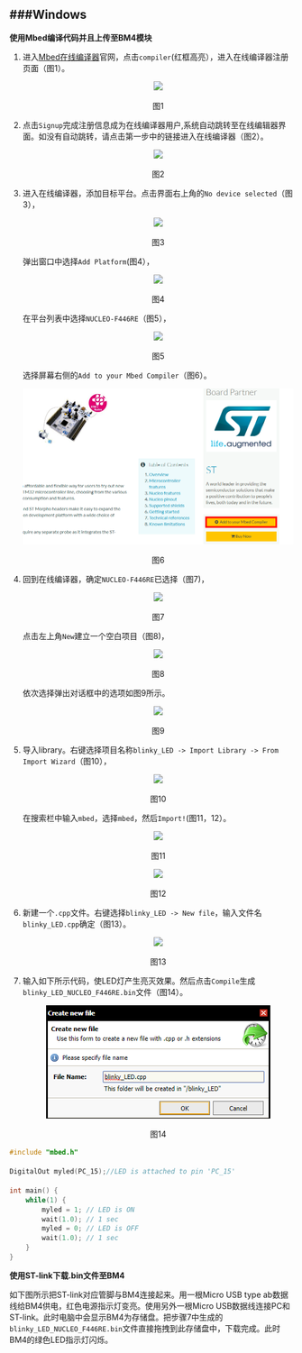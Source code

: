 ###Windows
---
**使用Mbed编译代码并且上传至BM4模块**

1. 进入[Mbed在线编译器](https://os.mbed.com/)官网，点击`compiler`(红框高亮），进入在线编译器注册页面（图1）。<p align="center">![](https://github.com/yongbinme/ioNeurons_BM4_user_guide/blob/master/images/1.png)</p> <p align="center">图1</p>
2. 点击`Signup`完成注册信息成为在线编译器用户,系统自动跳转至在线编辑器界面。如没有自动跳转，请点击第一步中的链接进入在线编译器（图2）。<p align="center">![](https://github.com/yongbinme/ioNeurons_BM4_user_guide/blob/master/images/2.png)</p><p align="center">图2</p>
3. 进入在线编译器，添加目标平台。点击界面右上角的`No device selected`（图3），<p align="center">![](https://github.com/yongbinme/ioNeurons_BM4_user_guide/blob/master/images/3.png)</p><p align="center">图3</p>
弹出窗口中选择`Add Platform`(图4），<p align="center">![](https://github.com/yongbinme/ioNeurons_BM4_user_guide/blob/master/images/4.png)</p><p align="center">图4</p>
在平台列表中选择`NUCLEO-F446RE`（图5），<p align="center">![](https://github.com/yongbinme/ioNeurons_BM4_user_guide/blob/master/images/5.png)</p><p align="center">图5</p>
选择屏幕右侧的`Add to your Mbed Compiler`（图6）。<p align="center">![](https://github.com/yongbinme/ioNeurons_BM4_user_guide/blob/master/images/6.png)</p><p align="center">图6</p>
4. 回到在线编译器，确定`NUCLEO-F446RE`已选择（图7)，<p align="center">![](https://github.com/yongbinme/ioNeurons_BM4_user_guide/blob/master/images/7.png)</p><p align="center">图7</p>点击左上角`New`建立一个空白项目（图8)，<p align="center">![](https://github.com/yongbinme/ioNeurons_BM4_user_guide/blob/master/images/8.png)</p><p align="center">图8</p>依次选择弹出对话框中的选项如图9所示。<p align="center">![](https://github.com/yongbinme/ioNeurons_BM4_user_guide/blob/master/images/9.png)</p><p align="center">图9</p>
5. 导入library。右键选择项目名称`blinky_LED -> Import Library -> From Import Wizard`（图10），<p align="center">![](https://github.com/yongbinme/ioNeurons_BM4_user_guide/blob/master/images/10.png)</p><p align="center">图10</p>在搜索栏中输入`mbed`，选择`mbed`，然后`Import!`(图11，12）。<p align="center">![](https://github.com/yongbinme/ioNeurons_BM4_user_guide/blob/master/images/11.png)</p><p align="center">图11</p><p align="center">![](https://github.com/yongbinme/ioNeurons_BM4_user_guide/blob/master/images/12.png)</p><p align="center">图12</p>
6. 新建一个`.cpp`文件。右键选择`blinky_LED -> New file`，输入文件名`blinky_LED.cpp`确定（图13）。<p align="center">![](https://github.com/yongbinme/ioNeurons_BM4_user_guide/blob/master/images/13.png)</p><p align="center">图13</p>
7. 输入如下所示代码，使LED灯产生亮灭效果。然后点击`Compile`生成`blinky_LED_NUCLEO_F446RE.bin`文件（图14）。<p align="center">![](https://github.com/yongbinme/ioNeurons_BM4_user_guide/blob/master/images/14.png)</p><p align="center">图14</p>

```c
#include "mbed.h"

DigitalOut myled(PC_15);//LED is attached to pin 'PC_15'

int main() {
    while(1) {
        myled = 1; // LED is ON
        wait(1.0); // 1 sec
        myled = 0; // LED is OFF
        wait(1.0); // 1 sec
    }
}
```
**使用ST-link下载.bin文件至BM4**

如下图所示把ST-link对应管脚与BM4连接起来。用一根Micro USB type ab数据线给BM4供电，红色电源指示灯变亮。使用另外一根Micro USB数据线连接PC和ST-link。此时电脑中会显示BM4为存储盘。把步骤7中生成的`blinky_LED_NUCLEO_F446RE.bin`文件直接拖拽到此存储盘中，下载完成。此时BM4的绿色LED指示灯闪烁。
















